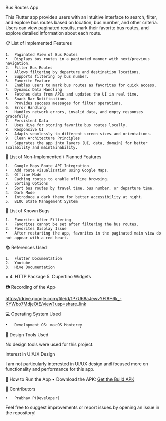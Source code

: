 Bus Routes App

This Flutter app provides users with an intuitive interface to search, filter, and explore bus routes based on location, bus number, and other criteria. Users can view paginated results, mark their favorite bus routes, and explore detailed information about each route.

📋 List of Implemented Features

	1.	Paginated View of Bus Routes
	•	Displays bus routes in a paginated manner with next/previous navigation.
	2.	Filter Bus Routes
	•	Allows filtering by departure and destination locations.
	•	Supports filtering by bus number.
	3.	Favorite Feature
	•	Enables users to mark bus routes as favorites for quick access.
	4.	Dynamic Data Handling
	•	Fetches data from APIs and updates the UI in real time.
	5.	Snack Bar Notifications
	•	Provides success messages for filter operations.
	6.	Error Handling
	•	Handles network errors, invalid data, and empty responses gracefully.
	7.	Persistent Data
	•	Uses Hive for storing favorite bus routes locally.
	8.	Responsive UI
	•	Adapts seamlessly to different screen sizes and orientations.
	9.	Clean Architecture Principles
	•	Separates the app into layers (UI, data, domain) for better scalability and maintainability.

📌 List of Non-Implemented / Planned Features

	1.	Google Maps Route API Integration
	•	Add route visualization using Google Maps.
	2.	Offline Mode
	•	Caching routes to enable offline browsing.
	3.	Sorting Options
	•	Sort bus routes by travel time, bus number, or departure time.
	4.	Dark Mode
	•	Introduce a dark theme for better accessibility at night.
    5.  BLOC State Management System

🐞 List of Known Bugs

	1.	Favorites After Filtering
	•	Favorites cannot be set after filtering the bus routes.
	2.	Favorites Display Issue
	•	After restarting the app, favorites in the paginated main view do not appear with a red heart.

📚 References Used

	1.	Flutter Documentation
	2.	Youtube
	3.	Hive Documentation
=	4.	HTTP Package
	5.	Cupertino Widgets

📷  Recording of the App

https://drive.google.com/file/d/1P7U68aJewvYFt8F6k_-KYWbo7MdjeOtE/view?usp=share_link

💻 Operating System Used

	•	Development OS: macOS Monterey

🎨 Design Tools Used

No design tools were used for this project.

Interest in UI/UX Design

I am not particularly interested in UI/UX design and focused more on functionality and performance for this app.

🚀 How to Run the App
•	Download the APK: [Get the Build APK](https://drive.google.com/file/d/1P7U68aJewvYFt8F6k_-KYWbo7MdjeOtE/view?usp=share_link
)

🤝 Contributors

	•	Prabhav P(Developer)

Feel free to suggest improvements or report issues by opening an issue in the repository!